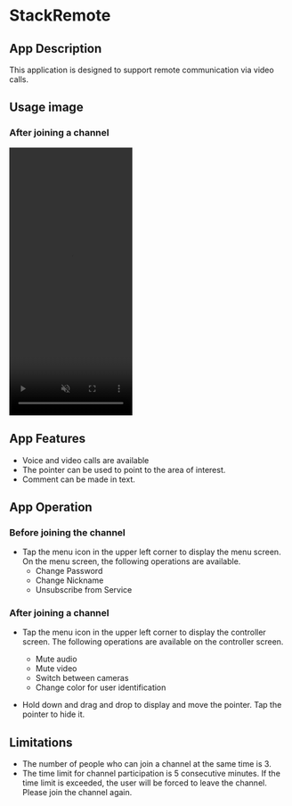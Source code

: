 # StackRemote

## App Description

This application is designed to support remote communication via video calls.

## Usage image

### After joining a channel

<!-- <img height=480, width=221 src="https://firebasestorage.googleapis.com/v0/b/stackremote.appspot.com/o/video%2FRPReplay_Final1674793702_%2504d_anim.gif?alt=media&token=843a1c54-6892-4f87-8f4d-68732de95935" /> -->

<video controls height=480 width=221 autoplay muted loop>
    <source src="https://firebasestorage.googleapis.com/v0/b/stackremote.appspot.com/o/video%2Fapp_preview_dst_iphone6.5.mp4?alt=media&token=571bc85b-091d-478d-86ba-a0885e8dfcda" />
</video>

## App Features

- Voice and video calls are available
- The pointer can be used to point to the area of interest.
- Comment can be made in text.

## App Operation

### Before joining the channel

- Tap the menu icon in the upper left corner to display the menu screen. On the menu screen, the following operations are available.
  - Change Password
  - Change Nickname
  - Unsubscribe from Service

### After joining a channel

- Tap the menu icon in the upper left corner to display the controller screen. The following operations are available on the controller screen.

  - Mute audio
  - Mute video
  - Switch between cameras
  - Change color for user identification

- Hold down and drag and drop to display and move the pointer. Tap the pointer to hide it.

## Limitations

- The number of people who can join a channel at the same time is 3.
- The time limit for channel participation is 5 consecutive minutes. If the time limit is exceeded, the user will be forced to leave the channel. Please join the channel again.

<!--
Google Play

アプリ名
StackRemote

簡単な説明
複数人でビデオ通話ができるアプリです。

詳しい説明
【特徴】

　・ビデオ通話中、気になる箇所をポインタで指し示すことができます。

　・加えて、コメントも表示できます。

従来のビデオ通話では伝わりづらい。。
そんな状況でのコミュニケーションを支援するためのアプリです。
-->
